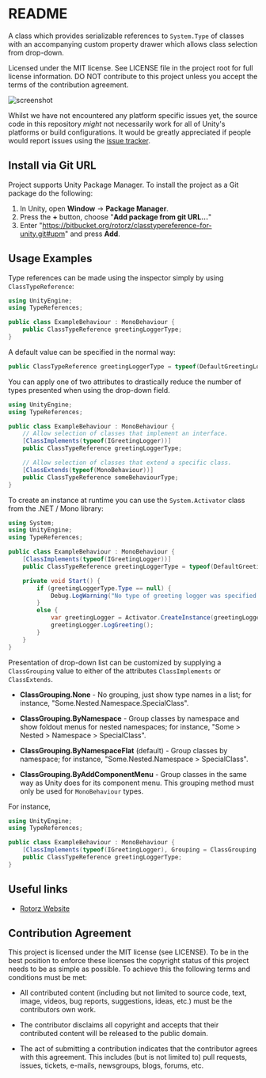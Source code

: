 README
======

A class which provides serializable references to `System.Type` of classes with an accompanying custom property drawer which allows class selection from drop-down.

Licensed under the MIT license. See LICENSE file in the project root for full license
information. DO NOT contribute to this project unless you accept the terms of the
contribution agreement.

![screenshot](https://bitbucket.org/rotorz/classtypereference-for-unity/raw/master/screenshot.png)

Whilst we have not encountered any platform specific issues yet, the source code in this repository *might* not necessarily work for all of Unity's platforms or build configurations. It would be greatly appreciated if people would report issues using the [issue tracker](https://bitbucket.org/rotorz/classtypereference-for-unity/issues).

## Install via Git URL

Project supports Unity Package Manager. To install the project as a Git package do the following:

1. In Unity, open **Window** -> **Package Manager**.
2. Press the **+** button, choose "**Add package from git URL...**"
3. Enter "https://bitbucket.org/rotorz/classtypereference-for-unity.git#upm" and press **Add**.

Usage Examples
--------------

Type references can be made using the inspector simply by using `ClassTypeReference`:

```csharp
using UnityEngine;
using TypeReferences;

public class ExampleBehaviour : MonoBehaviour {
    public ClassTypeReference greetingLoggerType;
}
```

A default value can be specified in the normal way:

```csharp
public ClassTypeReference greetingLoggerType = typeof(DefaultGreetingLogger);
```

You can apply one of two attributes to drastically reduce the number of types presented when using the drop-down field.

```csharp
using UnityEngine;
using TypeReferences;

public class ExampleBehaviour : MonoBehaviour {
    // Allow selection of classes that implement an interface.
    [ClassImplements(typeof(IGreetingLogger))]
    public ClassTypeReference greetingLoggerType;

    // Allow selection of classes that extend a specific class.
    [ClassExtends(typeof(MonoBehaviour))]
    public ClassTypeReference someBehaviourType;
}
```

To create an instance at runtime you can use the `System.Activator` class from the .NET / Mono library:

```csharp
using System;
using UnityEngine;
using TypeReferences;

public class ExampleBehaviour : MonoBehaviour {
    [ClassImplements(typeof(IGreetingLogger))]
    public ClassTypeReference greetingLoggerType = typeof(DefaultGreetingLogger);

    private void Start() {
        if (greetingLoggerType.Type == null) {
            Debug.LogWarning("No type of greeting logger was specified.");
        }
        else {
            var greetingLogger = Activator.CreateInstance(greetingLoggerType) as IGreetingLogger;
            greetingLogger.LogGreeting();
        }
    }
}
```

Presentation of drop-down list can be customized by supplying a `ClassGrouping` value to either of the attributes `ClassImplements` or `ClassExtends`.

- **ClassGrouping.None** - No grouping, just show type names in a list; for instance, "Some.Nested.Namespace.SpecialClass".

- **ClassGrouping.ByNamespace** - Group classes by namespace and show foldout menus for nested namespaces; for instance, "Some > Nested > Namespace > SpecialClass".

- **ClassGrouping.ByNamespaceFlat** (default) - Group classes by namespace; for instance, "Some.Nested.Namespace > SpecialClass".

- **ClassGrouping.ByAddComponentMenu** - Group classes in the same way as Unity does for its component menu. This grouping method must only be used for `MonoBehaviour` types.

For instance,

```csharp
using UnityEngine;
using TypeReferences;

public class ExampleBehaviour : MonoBehaviour {
    [ClassImplements(typeof(IGreetingLogger), Grouping = ClassGrouping.ByAddComponentMenu)]
    public ClassTypeReference greetingLoggerType;
}
```

Useful links
------------

- [Rotorz Website](<http://rotorz.com>)

Contribution Agreement
----------------------

This project is licensed under the MIT license (see LICENSE). To be in the best
position to enforce these licenses the copyright status of this project needs to
be as simple as possible. To achieve this the following terms and conditions
must be met:

- All contributed content (including but not limited to source code, text,
  image, videos, bug reports, suggestions, ideas, etc.) must be the
  contributors own work.

- The contributor disclaims all copyright and accepts that their contributed
  content will be released to the public domain.

- The act of submitting a contribution indicates that the contributor agrees
  with this agreement. This includes (but is not limited to) pull requests, issues,
  tickets, e-mails, newsgroups, blogs, forums, etc.